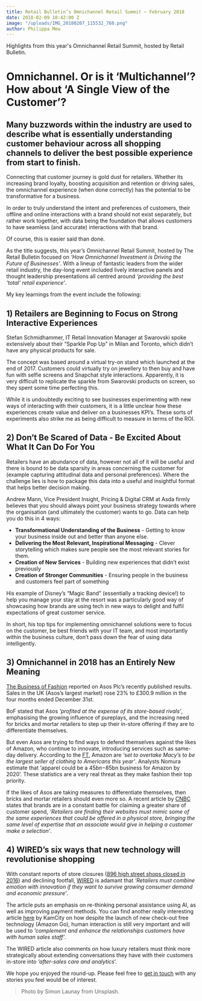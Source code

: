 ```yaml
---
title: Retail Bulletin’s Omnichannel Retail Summit – February 2018
date: 2018-02-09 10:42:00 Z
image: "/uploads/IMG_20180207_115532_760.png"
author: Philippa Mew
---
```


Highlights from this year's Omnichannel Retail Summit, hosted by Retail Bulletin.

# Omnichannel. Or is it ‘Multichannel’? How about ‘A Single View of the Customer’?

## Many buzzwords within the industry are used to describe what is essentially understanding customer behaviour across all shopping channels to deliver the best possible experience from start to finish.

Connecting that customer journey is gold dust for retailers. Whether its increasing brand loyalty, boosting acquisition and retention or driving sales, the omnichannel experience (when done correctly) has the potential to be transformative for a business.

In order to truly understand the intent and preferences of customers, their offline and online interactions with a brand should not exist separately, but rather work together, with data being the foundation that allows customers to have seamless (and accurate) interactions with that brand.

Of course, this is easier said than done.

As the title suggests, this year’s Omnichannel Retail Summit, hosted by The Retail Bulletin focused on *‘How Omnichannel Investment is Driving the Future of Businesses’*. With a lineup of fantastic leaders from the wider retail industry, the day-long event included lively interactive panels and thought leadership presentations all centred around *‘providing the best ‘total’ retail experience’*. 

My key learnings from the event include the following:

## 1) Retailers are Beginning to Focus on Strong Interactive Experiences 

Stefan Schmidhammer, IT Retail Innovation Manager at Swarovski spoke extensively about their “Sparkle Pop Up” in Milan and Toronto, which didn’t have any physical products for sale. 

The concept was based around a virtual try-on stand which launched at the end of 2017. Customers could virtually try on jewellery to then buy and have fun with selfie screens and Snapchat style interactions. Apparently, it is very difficult to replicate the sparkle from Swarovski products on screen, so they spent some time perfecting this. 

While it is undoubtedly exciting to see businesses experimenting with new ways of interacting with their customers, it is a little unclear how these experiences create value and deliver on a businesses KPI’s. These sorts of experiments also strike me as being difficult to measure in terms of the ROI.

## 2) Don’t Be Scared of Data - Be Excited About What It Can Do For You

Retailers have an abundance of data, however not all of it will be useful and there is bound to be data sparsity in areas concerning the customer for (example capturing attitudinal data and personal preferences). Where the challenge lies is how to package this data into a useful and insightful format that helps better decision making.

Andrew Mann, Vice President Insight, Pricing & Digital CRM at Asda firmly believes that you should always point your business strategy towards where the organisation (and ultimately the customer) wants to go. Data can help you do this in 4 ways:

* **Transformational Understanding of the Business** - Getting to know your business inside out and better than anyone else.
* **Delivering the Most Relevant, Inspirational Messaging** - Clever storytelling which makes sure people see the most relevant stories for them.
* **Creation of New Services** - Building new experiences that didn’t exist previously
* **Creation of Stronger Communities** - Ensuring people in the business and customers feel part of something

His example of Disney’s “Magic Band” (essentially a tracking device!) to help you manage your stay at the resort was a particularly good way of showcasing how brands are using tech in new ways to delight and fulfil expectations of great customer service.

In short, his top tips for implementing omnichannel solutions were to focus on the customer, be best friends with your IT team, and most importantly within the business culture, don’t pass down the fear of using data intelligently.

## 3) Omnichannel in 2018 has an Entirely New Meaning

[The Business of Fashion](https://www.businessoffashion.com/articles/news-analysis/asos-uk-revival-shows-online-retailers-escaped-store-gloom) reported on Asos Plc’s recently published results. Sales in the UK (Asos’s largest market) rose 23% to £300.9 million in the four months ended December 31st.

BoF stated that Asos *‘profited at the expense of its store-based rivals’*, emphasising the growing influence of pureplays, and the increasing need for bricks and mortar retailers to step up their in-store offering if they are to differentiate themselves. 

But even Asos are trying to find ways to defend themselves against the likes of Amazon, who continue to innovate, introducing services such as same-day delivery. According to the [FT](https://www.ft.com/content/795935ac-0205-11e8-9650-9c0ad2d7c5b5), Amazon are *‘set to overtake Macy’s to be the largest seller of clothing to Americans this year’*. Analysts Nomura estimate that ‘apparel could be a $45bn-$85bn business for Amazon by 2020’.  These statistics are a very real threat as they make fashion their top priority.

If the likes of Asos are taking measures to differentiate themselves, then bricks and mortar retailers should even more so. A recent article by [CNBC](https://www.cnbc.com/2018/01/17/fashion-is-getting-personal-as-brands-battle-for-shoppers.html) states that brands are in a constant battle for claiming a greater share of customer spend, *‘Retailers are finding their websites must mimic some of the same experiences that could be offered in a physical store, bringing the same level of expertise that an associate would give in helping a customer make a selection’*.



## 4) WIRED’s six ways that new technology will revolutionise shopping

With constant reports of store closures ([896 high street shops closed in 2016](http://www.wired.co.uk/article/six-learnings-future-retail-consumer)) and declining footfall, [WIRED](http://www.wired.co.uk/article/six-learnings-future-retail-consumer) is adamant that *‘Retailers must combine emotion with innovation if they want to survive growing consumer demand and economic pressure’*.

The article puts an emphasis on re-thinking personal assistance using AI, as well as improving payment methods. You can find another really interesting article [here](https://www.kamcity.com/namnews/uk-and-ireland/supermarkets/amazon-go-tech-will-bring-new-era-personalised-shopping-wont-kill-human-interaction/) by KamCity on how despite the launch of new check-out free technology (Amazon Go), human interaction is still very important and will be used to *‘complement and enhance the relationships customers have with human sales staff’*. 

The WIRED article also comments on how luxury retailers must think more strategically about extending conversations they have with their customers in-store into *‘after-sales care and analytics*’.


We hope you enjoyed the round-up. Please feel free to [get in touch](https://dressipi.com/contact/) with any stories you feel would be of interest. 

>Photo by Simon Launay from Unsplash.